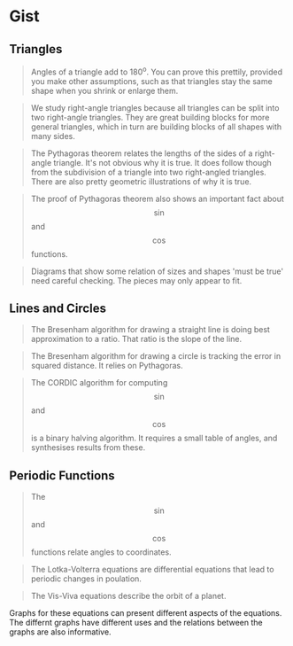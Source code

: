 # Gist

## Triangles

> Angles of a triangle add to 180<sup>o</sup>.  You can prove this prettily, provided you make other assumptions, such as that triangles stay the same shape when you shrink or enlarge them.

> We study right-angle triangles because all triangles can be split into two right-angle triangles.  They are great building blocks for more general triangles, which in turn are building blocks of all shapes with many sides.

> The Pythagoras theorem relates the lengths of the sides of a right-angle triangle.  It's not obvious why it is true.  It does follow though from the subdivision of a triangle into two right-angled triangles.  There are also pretty geometric illustrations of why it is true.

> The proof of Pythagoras theorem also shows an important fact about $$\sin$$ and $$\cos$$ functions.

> Diagrams that show some relation of sizes and shapes 'must be true' need careful checking.  The pieces may only appear to fit.

## Lines and Circles

> The Bresenham algorithm for drawing a straight line is doing best approximation to a ratio.  That ratio is the slope of the line.

> The Bresenham algorithm for drawing a circle is tracking the error in squared distance.  It relies on Pythagoras.

> The CORDIC algorithm for computing $$\sin$$ and $$\cos$$ is a binary halving algorithm.  It requires a small table of angles, and synthesises results from these.

## Periodic Functions

> The $$\sin$$ and $$\cos$$ functions relate angles to coordinates.

> The Lotka-Volterra equations are differential equations that lead to periodic changes in poulation.

> The Vis-Viva equations describe the orbit of a planet.  

Graphs for these equations can present different aspects of the equations.  The differnt graphs have different uses and the relations between the graphs are also informative.

